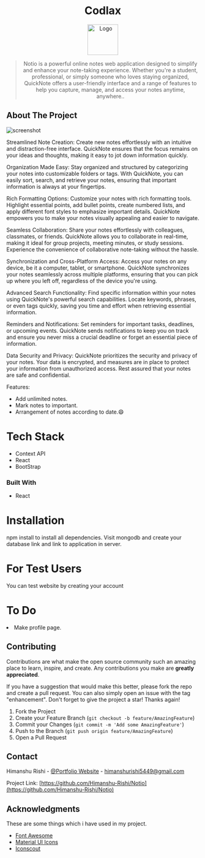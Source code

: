 <div align="center">
  
# Codlax

<a href="https://notio-eight.vercel.app/">
  <img src="https://res.cloudinary.com/dwtntbtvy/image/upload/v1687415024/post-it_sn5th4.png" alt="Logo" width="80" height="80">  
</a>

> Notio is a powerful online notes web application designed to simplify and enhance your note-taking experience. Whether you're a student, professional, or simply someone who loves staying organized, QuickNote offers a user-friendly interface and a range of features to help you capture, manage, and access your notes anytime, anywhere..

</div>

<!-- ABOUT THE PROJECT -->

## About The Project

![screenshot](https://res.cloudinary.com/dwtntbtvy/image/upload/v1687415084/Screenshot_2023-06-22_at_9.46.57_AM_jl8w3k.png)

Streamlined Note Creation: Create new notes effortlessly with an intuitive and distraction-free interface. QuickNote ensures that the focus remains on your ideas and thoughts, making it easy to jot down information quickly.

Organization Made Easy: Stay organized and structured by categorizing your notes into customizable folders or tags. With QuickNote, you can easily sort, search, and retrieve your notes, ensuring that important information is always at your fingertips.

Rich Formatting Options: Customize your notes with rich formatting tools. Highlight essential points, add bullet points, create numbered lists, and apply different font styles to emphasize important details. QuickNote empowers you to make your notes visually appealing and easier to navigate.

Seamless Collaboration: Share your notes effortlessly with colleagues, classmates, or friends. QuickNote allows you to collaborate in real-time, making it ideal for group projects, meeting minutes, or study sessions. Experience the convenience of collaborative note-taking without the hassle.

Synchronization and Cross-Platform Access: Access your notes on any device, be it a computer, tablet, or smartphone. QuickNote synchronizes your notes seamlessly across multiple platforms, ensuring that you can pick up where you left off, regardless of the device you're using.

Advanced Search Functionality: Find specific information within your notes using QuickNote's powerful search capabilities. Locate keywords, phrases, or even tags quickly, saving you time and effort when retrieving essential information.

Reminders and Notifications: Set reminders for important tasks, deadlines, or upcoming events. QuickNote sends notifications to keep you on track and ensure you never miss a crucial deadline or forget an essential piece of information.

Data Security and Privacy: QuickNote prioritizes the security and privacy of your notes. Your data is encrypted, and measures are in place to protect your information from unauthorized access. Rest assured that your notes are safe and confidential.

Features:

- Add unlimited notes.
- Mark notes to important.
- Arrangement of notes according to date.:smile:

<!-- Of course, no one template will serve all projects since your needs may be different. So I'll be adding more in the near future. You may also suggest changes by forking this repo and creating a pull request or opening an issue. Thanks to all the people have contributed to expanding this template! -->

<!-- Use the `BLANK_README.md` to get started. -->

<!-- Tech Stack -->

# Tech Stack

- Context API
- React
- BootStrap

<!-- Built With -->

### Built With

- React

<!-- Installation -->

# Installation

npm install to install all dependencies.
Visit mongodb and create your database link and link to application in server.

<!-- Testing -->

# For Test Users

You can test website by creating your account

<!-- To Do -->

# To Do

<li>
    Make profile page.
</li>

<!-- CONTRIBUTING -->

## Contributing

Contributions are what make the open source community such an amazing place to learn, inspire, and create. Any contributions you make are **greatly appreciated**.

If you have a suggestion that would make this better, please fork the repo and create a pull request. You can also simply open an issue with the tag "enhancement".
Don't forget to give the project a star! Thanks again!

1. Fork the Project
2. Create your Feature Branch (`git checkout -b feature/AmazingFeature`)
3. Commit your Changes (`git commit -m 'Add some AmazingFeature'`)
4. Push to the Branch (`git push origin feature/AmazingFeature`)
5. Open a Pull Request

<!-- CONTACT -->

## Contact

Himanshu Rishi - [@Portfolio Website](https://rishiportfolio.vercel.app/) - himanshurishi5449@gmail.com

Project Link: [https://github.com/Himanshu-Rishi/Notio](https://github.com/Himanshu-Rishi/Notio)

<!-- ACKNOWLEDGMENTS -->

## Acknowledgments

These are some things which i have used in my project.

- [Font Awesome](https://fontawesome.com)
- [Material UI Icons](https://mui.com/material-ui/material-icons/)
- [Iconscout](https://iconscout.com)

